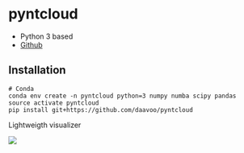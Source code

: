 # pyntcloud 

- Python 3 based
- [Github](https://github.com/daavoo/pyntcloud)

## Installation

```
# Conda
conda env create -n pyntcloud python=3 numpy numba scipy pandas
source activate pyntcloud
pip install git+https://github.com/daavoo/pyntcloud
```


Lightweigth visualizer

![](https://raw.githubusercontent.com/daavoo/pyntcloud/master/docs/images/plot1.gif)



